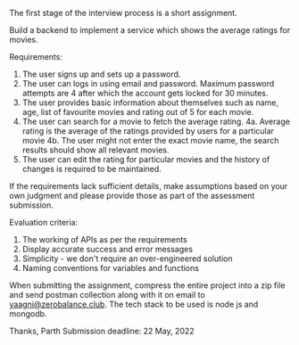 The first stage of the interview process is a short assignment.

Build a backend to implement a service which shows the average ratings for movies.

Requirements: 
1. The user signs up and sets up a password.
2. The user can logs in using email and password. Maximum password attempts are 4 after which the account gets locked for 30 minutes. 
3. The user provides basic information about themselves such as name, age, list of favourite movies and rating out of 5 for each movie. 
4. The user can search for a movie to fetch the average rating. 
4a. Average rating is the average of the ratings provided by users for a particular movie 
4b. The user might not enter the exact movie name, the search results should show all relevant movies. 
5. The user can edit the rating for particular movies and the history of changes is required to be maintained.

If the requirements lack sufficient details, make assumptions based on your own judgment and please provide those as part of the assessment submission. 

Evaluation criteria: 
1. The working of APIs as per the requirements 
2. Display accurate success and error messages 
3. Simplicity - we don't require an over-engineered solution 
4. Naming conventions for variables and functions 

When submitting the assignment, compress the entire project into a zip file and send postman collection along with it on email to yaagni@zerobalance.club. The tech stack to be used is node js and mongodb.

Thanks,
Parth
Submission deadline: 22 May, 2022